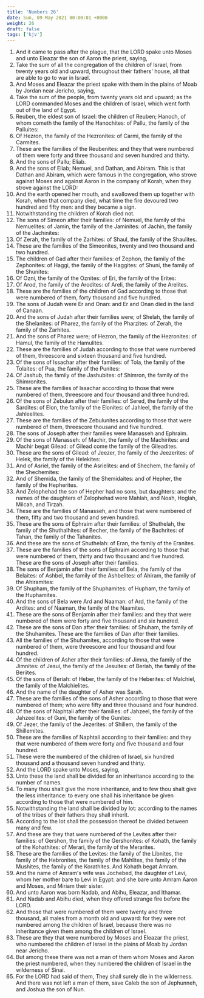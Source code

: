 ```yaml
---
title: 'Numbers 26'
date: Sun, 09 May 2021 00:00:01 +0000
weight: 26
draft: false
tags: ['kjv'] 
---
```


1. And it came to pass after the plague, that the LORD spake unto Moses and unto Eleazar the son of Aaron the priest, saying,
2. Take the sum of all the congregation of the children of Israel, from twenty years old and upward, throughout their fathers' house, all that are able to go to war in Israel.
3. And Moses and Eleazar the priest spake with them in the plains of Moab by Jordan near Jericho, saying,
4. Take the sum of the people, from twenty years old and upward; as the LORD commanded Moses and the children of Israel, which went forth out of the land of Egypt.
5. Reuben, the eldest son of Israel: the children of Reuben; Hanoch, of whom cometh the family of the Hanochites: of Pallu, the family of the Palluites:
6. Of Hezron, the family of the Hezronites: of Carmi, the family of the Carmites.
7. These are the families of the Reubenites: and they that were numbered of them were forty and three thousand and seven hundred and thirty.
8. And the sons of Pallu; Eliab.
9. And the sons of Eliab; Nemuel, and Dathan, and Abiram. This is that Dathan and Abiram, which were famous in the congregation, who strove against Moses and against Aaron in the company of Korah, when they strove against the LORD:
10. And the earth opened her mouth, and swallowed them up together with Korah, when that company died, what time the fire devoured two hundred and fifty men: and they became a sign.
11. Notwithstanding the children of Korah died not.
12. The sons of Simeon after their families: of Nemuel, the family of the Nemuelites: of Jamin, the family of the Jaminites: of Jachin, the family of the Jachinites:
13. Of Zerah, the family of the Zarhites: of Shaul, the family of the Shaulites.
14. These are the families of the Simeonites, twenty and two thousand and two hundred.
15. The children of Gad after their families: of Zephon, the family of the Zephonites: of Haggi, the family of the Haggites: of Shuni, the family of the Shunites:
16. Of Ozni, the family of the Oznites: of Eri, the family of the Erites:
17. Of Arod, the family of the Arodites: of Areli, the family of the Arelites.
18. These are the families of the children of Gad according to those that were numbered of them, forty thousand and five hundred.
19. The sons of Judah were Er and Onan: and Er and Onan died in the land of Canaan.
20. And the sons of Judah after their families were; of Shelah, the family of the Shelanites: of Pharez, the family of the Pharzites: of Zerah, the family of the Zarhites.
21. And the sons of Pharez were; of Hezron, the family of the Hezronites: of Hamul, the family of the Hamulites.
22. These are the families of Judah according to those that were numbered of them, threescore and sixteen thousand and five hundred.
23. Of the sons of Issachar after their families: of Tola, the family of the Tolaites: of Pua, the family of the Punites:
24. Of Jashub, the family of the Jashubites: of Shimron, the family of the Shimronites.
25. These are the families of Issachar according to those that were numbered of them, threescore and four thousand and three hundred.
26. Of the sons of Zebulun after their families: of Sered, the family of the Sardites: of Elon, the family of the Elonites: of Jahleel, the family of the Jahleelites.
27. These are the families of the Zebulunites according to those that were numbered of them, threescore thousand and five hundred.
28. The sons of Joseph after their families were Manasseh and Ephraim.
29. Of the sons of Manasseh: of Machir, the family of the Machirites: and Machir begat Gilead: of Gilead come the family of the Gileadites.
30. These are the sons of Gilead: of Jeezer, the family of the Jeezerites: of Helek, the family of the Helekites:
31. And of Asriel, the family of the Asrielites: and of Shechem, the family of the Shechemites:
32. And of Shemida, the family of the Shemidaites: and of Hepher, the family of the Hepherites.
33. And Zelophehad the son of Hepher had no sons, but daughters: and the names of the daughters of Zelophehad were Mahlah, and Noah, Hoglah, Milcah, and Tirzah.
34. These are the families of Manasseh, and those that were numbered of them, fifty and two thousand and seven hundred.
35. These are the sons of Ephraim after their families: of Shuthelah, the family of the Shuthalhites: of Becher, the family of the Bachrites: of Tahan, the family of the Tahanites.
36. And these are the sons of Shuthelah: of Eran, the family of the Eranites.
37. These are the families of the sons of Ephraim according to those that were numbered of them, thirty and two thousand and five hundred. These are the sons of Joseph after their families.
38. The sons of Benjamin after their families: of Bela, the family of the Belaites: of Ashbel, the family of the Ashbelites: of Ahiram, the family of the Ahiramites:
39. Of Shupham, the family of the Shuphamites: of Hupham, the family of the Huphamites.
40. And the sons of Bela were Ard and Naaman: of Ard, the family of the Ardites: and of Naaman, the family of the Naamites.
41. These are the sons of Benjamin after their families: and they that were numbered of them were forty and five thousand and six hundred.
42. These are the sons of Dan after their families: of Shuham, the family of the Shuhamites. These are the families of Dan after their families.
43. All the families of the Shuhamites, according to those that were numbered of them, were threescore and four thousand and four hundred.
44. Of the children of Asher after their families: of Jimna, the family of the Jimnites: of Jesui, the family of the Jesuites: of Beriah, the family of the Beriites.
45. Of the sons of Beriah: of Heber, the family of the Heberites: of Malchiel, the family of the Malchielites.
46. And the name of the daughter of Asher was Sarah.
47. These are the families of the sons of Asher according to those that were numbered of them; who were fifty and three thousand and four hundred.
48. Of the sons of Naphtali after their families: of Jahzeel, the family of the Jahzeelites: of Guni, the family of the Gunites:
49. Of Jezer, the family of the Jezerites: of Shillem, the family of the Shillemites.
50. These are the families of Naphtali according to their families: and they that were numbered of them were forty and five thousand and four hundred.
51. These were the numbered of the children of Israel, six hundred thousand and a thousand seven hundred and thirty.
52. And the LORD spake unto Moses, saying,
53. Unto these the land shall be divided for an inheritance according to the number of names.
54. To many thou shalt give the more inheritance, and to few thou shalt give the less inheritance: to every one shall his inheritance be given according to those that were numbered of him.
55. Notwithstanding the land shall be divided by lot: according to the names of the tribes of their fathers they shall inherit.
56. According to the lot shall the possession thereof be divided between many and few.
57. And these are they that were numbered of the Levites after their families: of Gershon, the family of the Gershonites: of Kohath, the family of the Kohathites: of Merari, the family of the Merarites.
58. These are the families of the Levites: the family of the Libnites, the family of the Hebronites, the family of the Mahlites, the family of the Mushites, the family of the Korathites. And Kohath begat Amram.
59. And the name of Amram's wife was Jochebed, the daughter of Levi, whom her mother bare to Levi in Egypt: and she bare unto Amram Aaron and Moses, and Miriam their sister.
60. And unto Aaron was born Nadab, and Abihu, Eleazar, and Ithamar.
61. And Nadab and Abihu died, when they offered strange fire before the LORD.
62. And those that were numbered of them were twenty and three thousand, all males from a month old and upward: for they were not numbered among the children of Israel, because there was no inheritance given them among the children of Israel.
63. These are they that were numbered by Moses and Eleazar the priest, who numbered the children of Israel in the plains of Moab by Jordan near Jericho.
64. But among these there was not a man of them whom Moses and Aaron the priest numbered, when they numbered the children of Israel in the wilderness of Sinai.
65. For the LORD had said of them, They shall surely die in the wilderness. And there was not left a man of them, save Caleb the son of Jephunneh, and Joshua the son of Nun.
